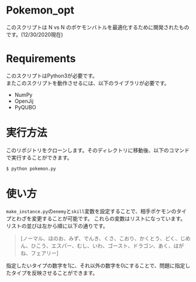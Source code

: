 # Pokemon_opt

このスクリプトは N vs N のポケモンバトルを最適化するために開発されたものです。(12/30/2020現在)

# Requirements

このスクリプトはPython3が必要です。  
またこのスクリプトを動作させるには、以下のライブラリが必要です。

* NumPy
* OpenJij
* PyQUBO

# 実行方法

このリポジトリをクローンします。そのディレクトリに移動後、以下のコマンドで実行することができます。

```
$ python pokemon.py
```

# 使い方

`make_instance.py`の`enemy`と`skill`変数を設定することで、相手ポケモンのタイプとわざを変更することが可能です。
これらの変数はリストになっています。リストの並びは左から順に以下の通りです。

> [ノーマル、ほのお、みず、でんき、くさ、こおり、かくとう、どく、じめん、ひこう、エスパー、むし、いわ、ゴースト、ドラゴン、あく、はがね、フェアリー]

指定したいタイプの数字を1に、それ以外の数字を0にすることで、問題に指定したタイプを反映させることができます。

